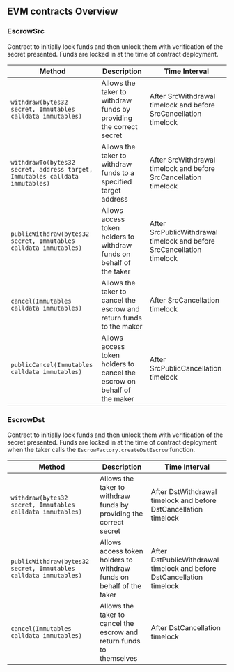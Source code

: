 ## EVM contracts Overview

### EscrowSrc

Contract to initially lock funds and then unlock them with verification of the secret presented. Funds are locked in at the time of contract deployment.

| Method | Description | Time Interval |
|--------|-------------|---------------|
| `withdraw(bytes32 secret, Immutables calldata immutables)` | Allows the taker to withdraw funds by providing the correct secret | After SrcWithdrawal timelock and before SrcCancellation timelock |
| `withdrawTo(bytes32 secret, address target, Immutables calldata immutables)` | Allows the taker to withdraw funds to a specified target address | After SrcWithdrawal timelock and before SrcCancellation timelock |
| `publicWithdraw(bytes32 secret, Immutables calldata immutables)` | Allows access token holders to withdraw funds on behalf of the taker | After SrcPublicWithdrawal timelock and before SrcCancellation timelock |
| `cancel(Immutables calldata immutables)` | Allows the taker to cancel the escrow and return funds to the maker | After SrcCancellation timelock |
| `publicCancel(Immutables calldata immutables)` | Allows access token holders to cancel the escrow on behalf of the maker | After SrcPublicCancellation timelock |

### EscrowDst

Contract to initially lock funds and then unlock them with verification of the secret presented. Funds are locked in at the time of contract deployment when the taker calls the `EscrowFactory.createDstEscrow` function.

| Method | Description | Time Interval |
|--------|-------------|---------------|
| `withdraw(bytes32 secret, Immutables calldata immutables)` | Allows the taker to withdraw funds by providing the correct secret | After DstWithdrawal timelock and before DstCancellation timelock |
| `publicWithdraw(bytes32 secret, Immutables calldata immutables)` | Allows access token holders to withdraw funds on behalf of the taker | After DstPublicWithdrawal timelock and before DstCancellation timelock |
| `cancel(Immutables calldata immutables)` | Allows the taker to cancel the escrow and return funds to themselves | After DstCancellation timelock |

